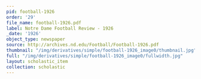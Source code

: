 ```yaml
---
pid: football-1926
order: '29'
file_name: football-1926.pdf
label: Notre Dame Football Review - 1926
_date: '1926'
object_type: newspaper
source: http://archives.nd.edu/Football/Football-1926.pdf
thumbnail: "/img/derivatives/simple/football-1926_image0/thumbnail.jpg"
full: "/img/derivatives/simple/football-1926_image0/fullwidth.jpg"
layout: scholastic_item
collection: scholastic
---
```

